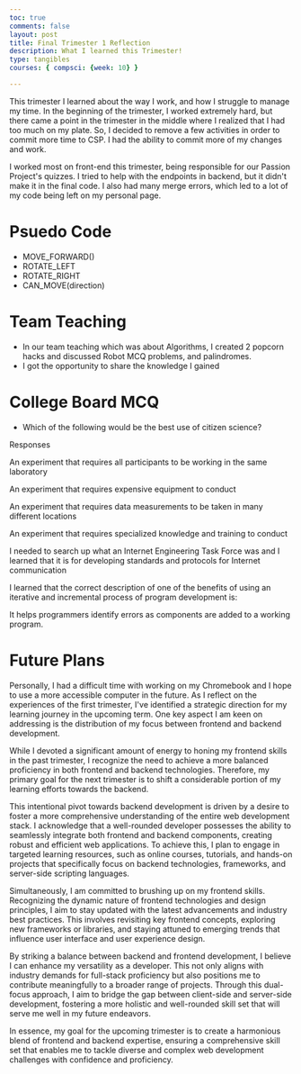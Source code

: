 ```yaml
---
toc: true
comments: false
layout: post
title: Final Trimester 1 Reflection 
description: What I learned this Trimester!
type: tangibles
courses: { compsci: {week: 10} }

---
```


This trimester I learned about the way I work, and how I struggle to manage my time. In the beginning of the trimester, I worked extremely hard, but there came a point in the trimester in the middle where I realized that I had too much on my plate. So, I decided to remove a few activities in order to commit more time to CSP. I had the ability to commit more of my changes and work. 

I worked most on front-end this trimester, being responsible for our Passion Project's quizzes. I tried to help with the endpoints in backend, but it didn't make it in the final code. I also had many merge errors, which led to a lot of my code being left on my personal page. 

# Psuedo Code
- MOVE_FORWARD()
- ROTATE_LEFT
- ROTATE_RIGHT
- CAN_MOVE(direction)

# Team Teaching
- In our team teaching which was about Algorithms, I created 2 popcorn hacks and discussed Robot MCQ problems, and palindromes.
- I got the opportunity to share the knowledge I gained

# College Board MCQ

- Which of the following would be the best use of citizen science?

Responses

An experiment that requires all participants to be working in the same laboratory

An experiment that requires expensive equipment to conduct

An experiment that requires data measurements to be taken in many different locations

An experiment that requires specialized knowledge and training to conduct

I needed to search up what an  Internet Engineering Task Force was and I learned that it is for developing standards and protocols for Internet communication

I learned that the correct description of one of the benefits of using an iterative and incremental process of program development is:

It helps programmers identify errors as components are added to a working program.
 
# Future Plans

Personally, I had a difficult time with working on my Chromebook and I hope to use a more accessible computer in the future. 
As I reflect on the experiences of the first trimester, I've identified a strategic direction for my learning journey in the upcoming term. One key aspect I am keen on addressing is the distribution of my focus between frontend and backend development.

While I devoted a significant amount of energy to honing my frontend skills in the past trimester, I recognize the need to achieve a more balanced proficiency in both frontend and backend technologies. Therefore, my primary goal for the next trimester is to shift a considerable portion of my learning efforts towards the backend.

This intentional pivot towards backend development is driven by a desire to foster a more comprehensive understanding of the entire web development stack. I acknowledge that a well-rounded developer possesses the ability to seamlessly integrate both frontend and backend components, creating robust and efficient web applications. To achieve this, I plan to engage in targeted learning resources, such as online courses, tutorials, and hands-on projects that specifically focus on backend technologies, frameworks, and server-side scripting languages.

Simultaneously, I am committed to brushing up on my frontend skills. Recognizing the dynamic nature of frontend technologies and design principles, I aim to stay updated with the latest advancements and industry best practices. This involves revisiting key frontend concepts, exploring new frameworks or libraries, and staying attuned to emerging trends that influence user interface and user experience design.

By striking a balance between backend and frontend development, I believe I can enhance my versatility as a developer. This not only aligns with industry demands for full-stack proficiency but also positions me to contribute meaningfully to a broader range of projects. Through this dual-focus approach, I aim to bridge the gap between client-side and server-side development, fostering a more holistic and well-rounded skill set that will serve me well in my future endeavors.

In essence, my goal for the upcoming trimester is to create a harmonious blend of frontend and backend expertise, ensuring a comprehensive skill set that enables me to tackle diverse and complex web development challenges with confidence and proficiency.
